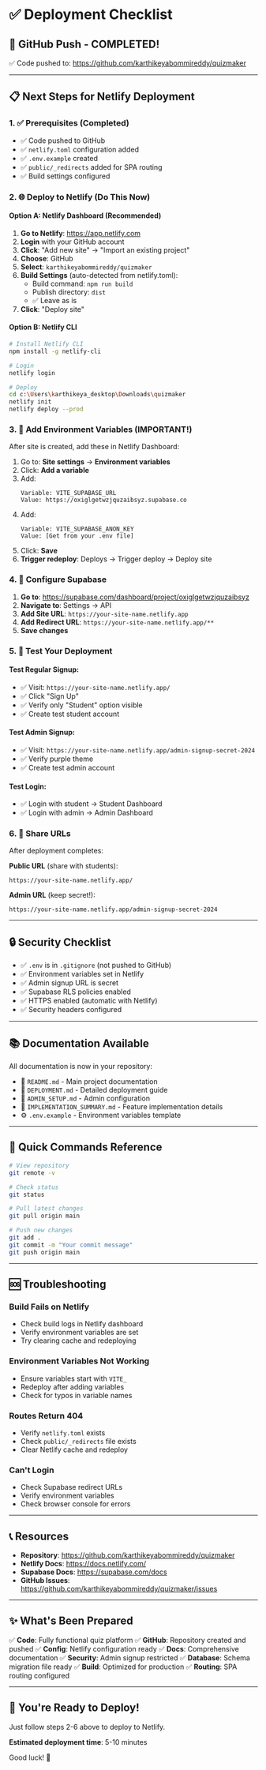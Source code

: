 # ✅ Deployment Checklist

## 🎉 GitHub Push - COMPLETED!

✅ Code pushed to: https://github.com/karthikeyabommireddy/quizmaker

---

## 📋 Next Steps for Netlify Deployment

### 1. ✅ Prerequisites (Completed)
- ✅ Code pushed to GitHub
- ✅ `netlify.toml` configuration added
- ✅ `.env.example` created
- ✅ `public/_redirects` added for SPA routing
- ✅ Build settings configured

### 2. 🌐 Deploy to Netlify (Do This Now)

#### Option A: Netlify Dashboard (Recommended)

1. **Go to Netlify**: https://app.netlify.com
2. **Login** with your GitHub account
3. **Click**: "Add new site" → "Import an existing project"
4. **Choose**: GitHub
5. **Select**: `karthikeyabommireddy/quizmaker`
6. **Build Settings** (auto-detected from netlify.toml):
   - Build command: `npm run build`
   - Publish directory: `dist`
   - ✅ Leave as is
7. **Click**: "Deploy site"

#### Option B: Netlify CLI

```bash
# Install Netlify CLI
npm install -g netlify-cli

# Login
netlify login

# Deploy
cd c:\Users\karthikeya_desktop\Downloads\quizmaker
netlify init
netlify deploy --prod
```

### 3. 🔐 Add Environment Variables (IMPORTANT!)

After site is created, add these in Netlify Dashboard:

1. Go to: **Site settings** → **Environment variables**
2. Click: **Add a variable**
3. Add:
   ```
   Variable: VITE_SUPABASE_URL
   Value: https://oxiglgetwzjquzaibsyz.supabase.co
   ```
4. Add:
   ```
   Variable: VITE_SUPABASE_ANON_KEY
   Value: [Get from your .env file]
   ```
5. Click: **Save**
6. **Trigger redeploy**: Deploys → Trigger deploy → Deploy site

### 4. 🔧 Configure Supabase

1. **Go to**: https://supabase.com/dashboard/project/oxiglgetwzjquzaibsyz
2. **Navigate to**: Settings → API
3. **Add Site URL**: `https://your-site-name.netlify.app`
4. **Add Redirect URL**: `https://your-site-name.netlify.app/**`
5. **Save changes**

### 5. 🧪 Test Your Deployment

#### Test Regular Signup:
- ✅ Visit: `https://your-site-name.netlify.app/`
- ✅ Click "Sign Up"
- ✅ Verify only "Student" option visible
- ✅ Create test student account

#### Test Admin Signup:
- ✅ Visit: `https://your-site-name.netlify.app/admin-signup-secret-2024`
- ✅ Verify purple theme
- ✅ Create test admin account

#### Test Login:
- ✅ Login with student → Student Dashboard
- ✅ Login with admin → Admin Dashboard

### 6. 📱 Share URLs

After deployment completes:

**Public URL** (share with students):
```
https://your-site-name.netlify.app/
```

**Admin URL** (keep secret!):
```
https://your-site-name.netlify.app/admin-signup-secret-2024
```

---

## 🔒 Security Checklist

- ✅ `.env` is in `.gitignore` (not pushed to GitHub)
- ✅ Environment variables set in Netlify
- ✅ Admin signup URL is secret
- ✅ Supabase RLS policies enabled
- ✅ HTTPS enabled (automatic with Netlify)
- ✅ Security headers configured

---

## 📚 Documentation Available

All documentation is now in your repository:

- 📖 `README.md` - Main project documentation
- 🚀 `DEPLOYMENT.md` - Detailed deployment guide
- 🔐 `ADMIN_SETUP.md` - Admin configuration
- 📝 `IMPLEMENTATION_SUMMARY.md` - Feature implementation details
- ⚙️ `.env.example` - Environment variables template

---

## 🎯 Quick Commands Reference

```bash
# View repository
git remote -v

# Check status
git status

# Pull latest changes
git pull origin main

# Push new changes
git add .
git commit -m "Your commit message"
git push origin main
```

---

## 🆘 Troubleshooting

### Build Fails on Netlify
- Check build logs in Netlify dashboard
- Verify environment variables are set
- Try clearing cache and redeploying

### Environment Variables Not Working
- Ensure variables start with `VITE_`
- Redeploy after adding variables
- Check for typos in variable names

### Routes Return 404
- Verify `netlify.toml` exists
- Check `public/_redirects` file exists
- Clear Netlify cache and redeploy

### Can't Login
- Check Supabase redirect URLs
- Verify environment variables
- Check browser console for errors

---

## 📞 Resources

- **Repository**: https://github.com/karthikeyabommireddy/quizmaker
- **Netlify Docs**: https://docs.netlify.com/
- **Supabase Docs**: https://supabase.com/docs
- **GitHub Issues**: https://github.com/karthikeyabommireddy/quizmaker/issues

---

## ✨ What's Been Prepared

✅ **Code**: Fully functional quiz platform
✅ **GitHub**: Repository created and pushed
✅ **Config**: Netlify configuration ready
✅ **Docs**: Comprehensive documentation
✅ **Security**: Admin signup restricted
✅ **Database**: Schema migration file ready
✅ **Build**: Optimized for production
✅ **Routing**: SPA routing configured

---

## 🎊 You're Ready to Deploy!

Just follow steps 2-6 above to deploy to Netlify.

**Estimated deployment time**: 5-10 minutes

Good luck! 🚀
